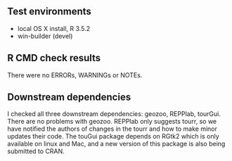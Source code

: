 ## Test environments
* local OS X install, R 3.5.2
* win-builder (devel)

## R CMD check results
There were no ERRORs, WARNINGs or NOTEs.

## Downstream dependencies

I checked all three downstream dependencies: geozoo, REPPlab, tourGui. There are no problems with geozoo. REPPlab only suggests tourr, so we have notified the authors of changes in the tourr and how to make minor updates their code. The touGui package depends on RGtk2 which is only available on linux and Mac, and a new version of this package is also being submitted to CRAN.
